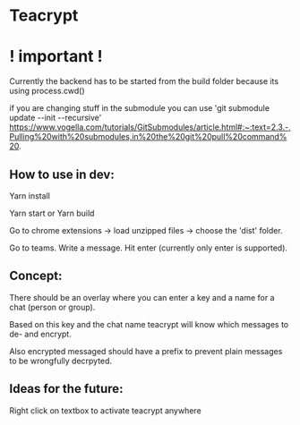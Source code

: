 # Teacrypt

# ! important !

Currently the backend has to be started from the build folder because its using process.cwd()

if you are changing stuff in the submodule you can use 'git submodule update --init --recursive'
https://www.vogella.com/tutorials/GitSubmodules/article.html#:~:text=2.3.-,Pulling%20with%20submodules,in%20the%20git%20pull%20command%20.

## How to use in dev:

Yarn install

Yarn start or Yarn build

Go to chrome extensions -> load unzipped files -> choose the 'dist' folder.

Go to teams. Write a message. Hit enter (currently only enter is supported).

## Concept:

There should be an overlay where you can enter a key and a name for a chat (person or group).

Based on this key and the chat name teacrypt will know which messages to de- and encrypt.

Also encrypted messaged should have a prefix to prevent plain messages to be wrongfully decrpyted.

## Ideas for the future:

Right click on textbox to activate teacrypt anywhere
